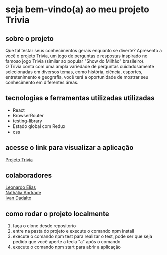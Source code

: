 # seja bem-vindo(a) ao meu projeto Trivia

## sobre o projeto
 Que tal testar seus conhecimentos gerais enquanto se diverte? Apresento a você o projeto Trivia, um jogo de perguntas e respostas inspirado no famoso jogo Trivia (similar ao popular "Show do Milhão" brasileiro). <br>
 O Trivia conta com uma ampla variedade de perguntas cuidadosamente selecionadas em diversos temas, como história, ciência, esportes, entretenimento e geografia, você terá a oportunidade de mostrar seu conhecimento em diferentes áreas.

## tecnologias e ferramentas utilizadas utilizadas
* React
* BrowserRouter
* testing-library
* Estado global com Redux
* css

## acesse o link para visualizar a aplicação
[Projeto Trivia](https://trivia-theta-five.vercel.app/)

## colaboradores
[Leonardo Elias](https://github.com/leonardoElia) <br>
[Nathália Andrade](https://github.com/NMAResende) <br> 
[Ivan Dadalto](https://github.com/ivandadalto) <br>

## como rodar o projeto localmente
1. faça o clone desde repositorio 
2. entre na pasta do projeto e execute o comando npm install
3. execute o comando npm test para realizar o test, pode ser que seja pedido que você aperte a tecla "a" após o comando
4. execute o comando npm start para abrir a aplicação
